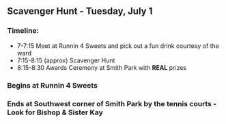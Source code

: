 ## Scavenger Hunt - Tuesday, July 1

### Timeline:
* 7-7:15 Meet at Runnin 4 Sweets and pick out a fun drink courtesy of the ward
* 7:15-8:15 (approx) Scavenger Hunt
* 8:15-8:30 Awards Ceremony at Smith Park with **REAL** prizes

### Begins at Runnin 4 Sweets

### Ends at Southwest corner of Smith Park by the tennis courts - Look for Bishop & Sister Kay